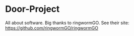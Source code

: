 # Door-Project
All about software.
Big thanks to ringwormGO.
See their site: https://github.com/ringwormGO/ringwormGO

